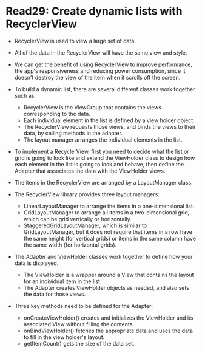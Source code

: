 # Read29: Create dynamic lists with RecyclerView  

* RecyclerView is used to view a large set of data.
* All of the data in the RecyclerView will have the same view and style.
* We can get the benefit of using RecyclerView to improve performance, the app's responsiveness and reducing power consumption, since it doesn't destroy the view of the item when it scrolls off the screen. 
* To build a dynamic list, there are several different classes work together such as:
  * RecyclerView is the ViewGroup that contains the views corresponding to the data. 
  * Each individual element in the list is defined by a view holder object. 
  * The RecyclerView requests those views, and binds the views to their data, by calling methods in the adapter.
  * The layout manager arranges the individual elements in the list. 

* To implement a RecyclerView, first you need to decide what the list or grid is going to look like and extend the ViewHolder class to design how each element in the list is going to look and behave, then define the Adapter that associates the data with the ViewHolder views.

* The items in the RecyclerView are arranged by a LayoutManager class.
* The RecyclerView library provides three layout managers:
  * LinearLayoutManager to arrange the items in a one-dimensional list.
  * GridLayoutManager to arrange all items in a two-dimensional grid, which can be grid vertically or horizontally.
  * StaggeredGridLayoutManager, which is similar to GridLayoutManager, but it does not require that items in a row have the same height (for vertical grids) or items in the same column have the same width (for horizontal grids). 

* The Adapter and ViewHolder classes work together to define how your data is displayed.
  * The ViewHolder is a wrapper around a View that contains the layout for an individual item in the list. 
  * The Adapter creates ViewHolder objects as needed, and also sets the data for those views.

* Three key methods need to be defined for the Adapter:
  * onCreateViewHolder() creates and initializes the ViewHolder and its associated View without filling the contents.
  * onBindViewHolder() fetches the appropriate data and uses the data to fill in the view holder's layout.
  * getItemCount() gets the size of the data set. 

